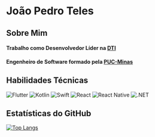 # João Pedro Teles

## Sobre Mim
#### Trabalho como Desenvolvedor Líder na [DTI](https://www.linkedin.com/company/dtidigital/)
#### Engenheiro de Software formado pela [PUC-Minas](https://www.pucminas.br/destaques/Paginas/default.aspx)

## Habilidades Técnicas
![Flutter](https://img.shields.io/badge/Flutter-02569B?style=for-the-badge&logo=flutter&logoColor=white) ![Kotlin](https://img.shields.io/badge/Kotlin-0095D5?style=for-the-badge&logo=kotlin&logoColor=white) ![Swift](https://img.shields.io/badge/Swift-FA7343?style=for-the-badge&logo=swift&logoColor=white) ![React](https://img.shields.io/badge/React-61DAFB?style=for-the-badge&logo=react&logoColor=white) ![React Native](https://img.shields.io/badge/React_Native-61DAFB?style=for-the-badge&logo=react&logoColor=white) ![.NET](https://img.shields.io/badge/.NET-512BD4?style=for-the-badge&logo=.net&logoColor=white)

## Estatísticas do GitHub
[![Top Langs](https://github-readme-stats.vercel.app/api/top-langs/?username=joaopteles)](https://github.com/anuraghazra/github-readme-stats)
